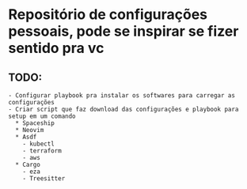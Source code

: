 # Repositório de configurações pessoais, pode se inspirar se fizer sentido pra vc

## TODO: 
    - Configurar playbook pra instalar os softwares para carregar as configurações
    - Criar script que faz download das configurações e playbook para setup em um comando
      * Spaceship
      * Neovim
      * Asdf
        - kubectl
        - terraform
        - aws
      * Cargo
        - eza
        - Treesitter


